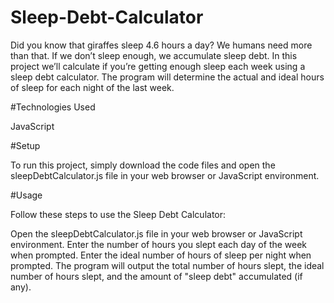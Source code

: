 # Sleep-Debt-Calculator
Did you know that giraffes sleep 4.6 hours a day? We humans need more than that. 
If we don’t sleep enough, we accumulate sleep debt. 
In this project we’ll calculate if you’re getting enough sleep each week using a sleep debt calculator. 
The program will determine the actual and ideal hours of sleep for each night of the last week.  

#Technologies Used

JavaScript

#Setup

To run this project, simply download the code files and open the sleepDebtCalculator.js file in your web browser or JavaScript environment.

#Usage

Follow these steps to use the Sleep Debt Calculator:

Open the sleepDebtCalculator.js file in your web browser or JavaScript environment.
Enter the number of hours you slept each day of the week when prompted.
Enter the ideal number of hours of sleep per night when prompted.
The program will output the total number of hours slept, the ideal number of hours slept, and the amount of "sleep debt" accumulated (if any).
